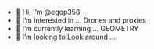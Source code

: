 - 👋 Hi, I’m @egop358
- 👀 I’m interested in ... Drones and proxies
- 🌱 I’m currently learning ... GEOMETRY
- 💞️ I’m looking to Look around ...
